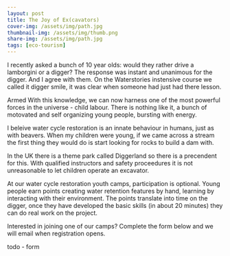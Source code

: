 ```yaml
---
layout: post
title: The Joy of Ex(cavators)
cover-img: /assets/img/path.jpg
thumbnail-img: /assets/img/thumb.png
share-img: /assets/img/path.jpg
tags: [eco-tourism]
---
```


I recently asked a bunch of 10 year olds: would they rather drive a lamborgini or a digger?
The response was instant and unanimous for the digger. And I agree with them.
On the Waterstories instensive course we called it digger smile, it was clear when someone had just had there lesson.

Armed With this knowledge, we can now harness one of the most powerful forces in the universe - child labour.
There is nothing like it, a bunch of motovated and self organizing young people, bursting with energy.

I beleive water cycle restoration is an innate behaviour in humans, just as with beavers.
When my children were young, if we came across a stream the first thing they would do is start looking for rocks to build a dam with.

In the UK there is a theme park called Diggerland so there is a precendent for this.
With qualified instructors and safety proceedures it is not unreasonable to let children operate an excavator.

At our water cycle restoration youth camps, participation is optional. Young people earn points creating water retention features by hand, learning by interacting with their environment.
The points translate into time on the digger, once they have developed the basic skills (in about 20 minutes) they can do real work on the project.

Interested in joining one of our camps? Complete the form below and we will email when registration opens.

todo - form
